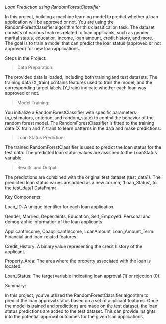 *Loan Prediction using RandomForestClassifier*

  In this project, building a machine learning model to predict whether a loan application will be approved or not. You are using the RandomForestClassifier algorithm for this classification task. The dataset consists of various features related to loan applicants, such as gender, marital status, education, income, loan amount, credit history, and more. The goal is to train a model that can predict the loan status (approved or not approved) for new loan applications.


Steps in the Project:

  > Data Preparation:

The provided data is loaded, including both training and test datasets.
The training data (X_train) contains features used to train the model, and the corresponding target labels (Y_train) indicate whether each loan was approved or not.

  > Model Training:

You initialize a RandomForestClassifier with specific parameters (n_estimators, criterion, and random_state) to control the behavior of the random forest model.
The RandomForestClassifier is fitted to the training data (X_train and Y_train) to learn patterns in the data and make predictions.

  > Loan Status Prediction:

The trained RandomForestClassifier is used to predict the loan status for the test data.
The predicted loan status values are assigned to the LoanStatus variable.

  > Results and Output:

The predictions are combined with the original test dataset (test_data1).
The predicted loan status values are added as a new column, 'Loan_Status', to the test_data1 DataFrame.


Key Components:

  Loan_ID: A unique identifier for each loan application.
  
  Gender, Married, Dependents, Education, Self_Employed: Personal and demographic information of the loan applicants.

  ApplicantIncome, CoapplicantIncome, LoanAmount, Loan_Amount_Term: Financial and loan-related features.
  
  Credit_History: A binary value representing the credit history of the applicant.
  
  Property_Area: The area where the property associated with the loan is located. 
  
  Loan_Status: The target variable indicating loan approval (1) or rejection (0).
  

Summary:

In this project, you've utilized the RandomForestClassifier algorithm to predict the loan approval status based on a set of applicant features. Once the model is trained and predictions are made on the test dataset, the loan status predictions are added to the test dataset. This can provide insights into the potential approval outcomes for the given loan applications.

